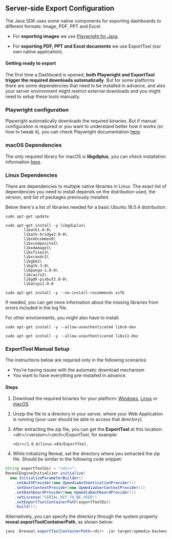 ## Server-side Export Configuration

The Java SDK uses some native components for exporting dashboards to different formats: Image, PDF, PPT and Excel.

- For **exporting images** we use [Playwright for Java](https://github.com/microsoft/playwright-java).

- For **exporting PDF, PPT and Excel documents** we use ExportTool (our own native application).

#### Getting ready to export

The first time a Dashboard is opened, **both Playwright and ExportTool trigger the required downloads automatically**. But for some platforms there are some dependencies that need to be installed in advance, and also your server environment might restrict external downloads and you might need to setup these tools manually.

### Playwright configuration
Playwright automatically downloads the required binaries. But if manual configuration is required or you want to understand better how it works (or how to tweak it), you can check Playwright documentation [here](https://playwright.dev/java/docs/installation).

### macOS Dependencies

The only required library for macOS is **libgdiplus**, you can check installation information [here](https://docs.microsoft.com/th-th/dotnet/core/install/macos#libgdiplus).

### Linux Dependencies

There are dependencies to multiple native libraries in Linux. The exact list of dependencies you need to install depends on the distribution used, the version, and list of packages previously installed.

Below there's a list of libraries needed for a basic Ubuntu 18.0.4 distribution:

```shell
sudo apt-get update

sudo apt-get install -y libgdiplus\
        libatk1.0-0\
        libatk-bridge2.0-0\
        libxkbcommon0\
        libxcomposite1\
        libxdamage1\
        libxfixes3\
        libxrandr2\
        libgbm1\
        libgtk-3-0\
        libpango-1.0-0\
        libcairo2\
        libgdk-pixbuf2.0-0\
        libatspi2.0-0    

sudo apt-get install -y --no-install-recommends xvfb 
```

If needed, you can get more information about the missing libraries from errors included in the log file.

For other environments, you might also have to install:

```shell
sudo apt-get install -y --allow-unauthenticated libc6-dev

sudo apt-get install -y --allow-unauthenticated libx11-dev
```

### ExportTool Manual Setup

The instructions below are required only in the following scenarios:
- You're having issues with the automatic download mechanism
- You want to have everything pre-installed in advance.

#### Steps

1. Download the required binaries for your platform: [Windows](https://download.infragistics.com/reveal/builds/sdk/java/ExportTool/1.0.0/win-x64.zip), [Linux](https://download.infragistics.com/reveal/builds/sdk/java/ExportTool/1.0.0/linux-x64.zip) or [macOS](https://download.infragistics.com/reveal/builds/sdk/java/ExportTool/1.0.0/osx-x64.zip).
2. Unzip the file to a directory in your server, where your Web Application is running (your user should be able to access that directory).
3. After extracting the zip file, you can get the **ExportTool** at this location: \<*dir*>/\<*version*>/\<*arch*>/ExportTool, for example:
   ```shell
   <dir>/1.0.0/linux-x64/ExportTool.
   ```


4. While initializing Reveal, set the directory where you extracted the zip file. Should be similar to the following code snippet:

```java
String exportToolDir = "<dir>";
RevealEngineInitializer.initialize(
  new InitializeParameterBuilder()
    .setAuthProvider(new UpmediaAuthenticationProvider())
    .setUserContextProvider(new UpmediaUserContextProvider())
    .setDashboardProvider(new UpmediaDashboardProvider())
    .setLicense("SERIAL_KEY_TO_BE_USED")
    .setExportToolContainerPath(exportToolDir)
    .build());
```

Alternatively, you can specify the directory through the system property **reveal.exportToolContainerPath**, as shown below:

```java
java -Dreveal.exportToolContainerPath=<dir> -jar target/upmedia-backend-spring.war
```
